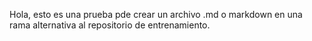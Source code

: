 Hola, esto es una prueba pde crear un archivo .md o markdown en una rama alternativa al repositorio de entrenamiento.

